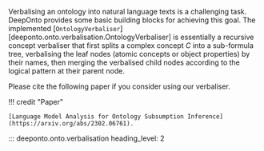 Verbalising an ontology into natural language texts is a challenging task. $\textsf{DeepOnto}$ provides some basic building blocks for achieving this goal. The implemented [`OntologyVerbaliser`][deeponto.onto.verbalisation.OntologyVerbaliser] is essentially a recursive concept verbaliser that first splits a complex concept $C$ into a sub-formula tree, verbalising the leaf nodes (atomic concepts or object properties) by their names, then merging the verbalised child nodes according to the logical pattern at their parent node. 

Please cite the following paper if you consider using our verbaliser.

!!! credit "Paper"

    [Language Model Analysis for Ontology Subsumption Inference](https://arxiv.org/abs/2302.06761).


::: deeponto.onto.verbalisation
    heading_level: 2
